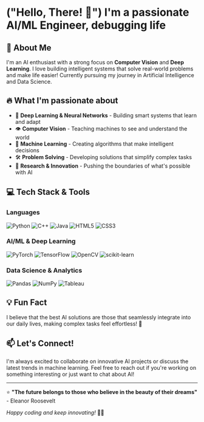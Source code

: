 #  ("Hello, There! 👋") I'm a passionate AI/ML Engineer, debugging life

## 🚀 About Me
I'm an AI enthusiast with a strong focus on **Computer Vision** and **Deep Learning**. I love building intelligent systems that solve real-world problems and make life easier! Currently pursuing my journey in Artificial Intelligence and Data Science.

## 🔥 What I'm passionate about
- 🤖 **Deep Learning & Neural Networks** - Building smart systems that learn and adapt
- 👁️ **Computer Vision** - Teaching machines to see and understand the world
- 🧠 **Machine Learning** - Creating algorithms that make intelligent decisions
- 🛠️ **Problem Solving** - Developing solutions that simplify complex tasks
- 🔬 **Research & Innovation** - Pushing the boundaries of what's possible with AI

## 💻 Tech Stack & Tools

### Languages
![Python](https://img.shields.io/badge/-Python-3776AB?style=flat-square&logo=python&logoColor=white)
![C++](https://img.shields.io/badge/-C++-00599C?style=flat-square&logo=cplusplus&logoColor=white)
![Java](https://img.shields.io/badge/-Java-007396?style=flat-square&logo=java&logoColor=white)
![HTML5](https://img.shields.io/badge/-HTML5-E34F26?style=flat-square&logo=html5&logoColor=white)
![CSS3](https://img.shields.io/badge/-CSS3-1572B6?style=flat-square&logo=css3&logoColor=white)

### AI/ML & Deep Learning
![PyTorch](https://img.shields.io/badge/-PyTorch-EE4C2C?style=flat-square&logo=pytorch&logoColor=white)
![TensorFlow](https://img.shields.io/badge/-TensorFlow-FF6F00?style=flat-square&logo=tensorflow&logoColor=white)
![OpenCV](https://img.shields.io/badge/-OpenCV-5C3EE8?style=flat-square&logo=opencv&logoColor=white)
![scikit-learn](https://img.shields.io/badge/-scikit--learn-F7931E?style=flat-square&logo=scikit-learn&logoColor=white)

### Data Science & Analytics
![Pandas](https://img.shields.io/badge/-Pandas-150458?style=flat-square&logo=pandas&logoColor=white)
![NumPy](https://img.shields.io/badge/-NumPy-013243?style=flat-square&logo=numpy&logoColor=white)
![Tableau](https://img.shields.io/badge/-Tableau-E97627?style=flat-square&logo=tableau&logoColor=white)


## 💡 Fun Fact
I believe that the best AI solutions are those that seamlessly integrate into our daily lives, making complex tasks feel effortless! 🚀

## 📫 Let's Connect!
I'm always excited to collaborate on innovative AI projects or discuss the latest trends in machine learning. Feel free to reach out if you're working on something interesting or just want to chat about AI!

---
⭐ **"The future belongs to those who believe in the beauty of their dreams"** - Eleanor Roosevelt

*Happy coding and keep innovating!* 🚀✨
